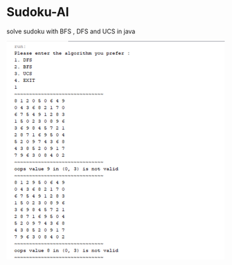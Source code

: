 # Sudoku-AI
solve sudoku with BFS , DFS and UCS in java

![alt text](https://github.com/malekiamir/Sudoku-AI/blob/master/image.png)
